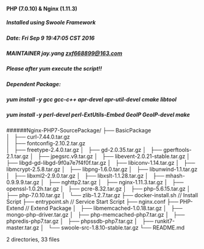 #### PHP (7.0.10) & Nginx (1.11.3)
##### Installed using Swoole Framework
##### Date: Fri Sep  9 19:47:05 CST 2016
##### MAINTAINER  jay.yang  zxf668899@163.com
##### Please after yum execute the script!!
##### Dependent Package:
##### yum install -y gcc gcc-c++ apr-devel apr-util-devel cmake libtool 
##### yum install -y perl-devel perl-ExtUtils-Embed GeoIP GeoIP-devel make
#####
#####
######Nginx-PHP7-SourcePackage/
├── BasicPackage<br>
│   ├── curl-7.44.0.tar.gz<br>
│   ├── fontconfig-2.10.2.tar.gz<br>
│   ├── freetype-2.4.0.tar.gz
│   ├── gd-2.0.35.tar.gz
│   ├── gperftools-2.1.tar.gz
│   ├── jpegsrc.v9.tar.gz
│   ├── libevent-2.0.21-stable.tar.gz
│   ├── libgd-gd-libgd-9f0a7e7f4f0f.tar.gz
│   ├── libiconv-1.14.tar.gz
│   ├── libmcrypt-2.5.8.tar.gz
│   ├── libpng-1.6.0.tar.gz
│   ├── libunwind-1.1.tar.gz
│   ├── libxml2-2.9.0.tar.gz
│   ├── libxslt-1.1.28.tar.gz
│   ├── mhash-0.9.9.9.tar.gz
│   ├── nghttp2.tar.gz
│   ├── nginx-1.11.3.tar.gz
│   ├── openssl-1.0.2h.tar.gz
│   ├── pcre-8.32.tar.gz
│   ├── php-5.6.15.tar.gz
│   ├── php-7.0.10.tar.gz
│   └── zlib-1.2.7.tar.gz
├── docker-install.sh  // Install Script
├── entrypoint.sh //  Service Start Script
├── nginx.conf
├── PHP-Extend   //  Extend Package
│   ├── libmemcached-1.0.18.tar.gz
│   ├── mongo-php-driver.tar.gz
│   ├── php-memcached-php7.tar.gz
│   ├── phpredis-php7.tar.gz
│   ├── phpssdb-php7.tar.gz
│   ├── runkit7-master.tar.gz
│   └── swoole-src-1.8.10-stable.tar.gz
└── README.md

2 directories, 33 files
